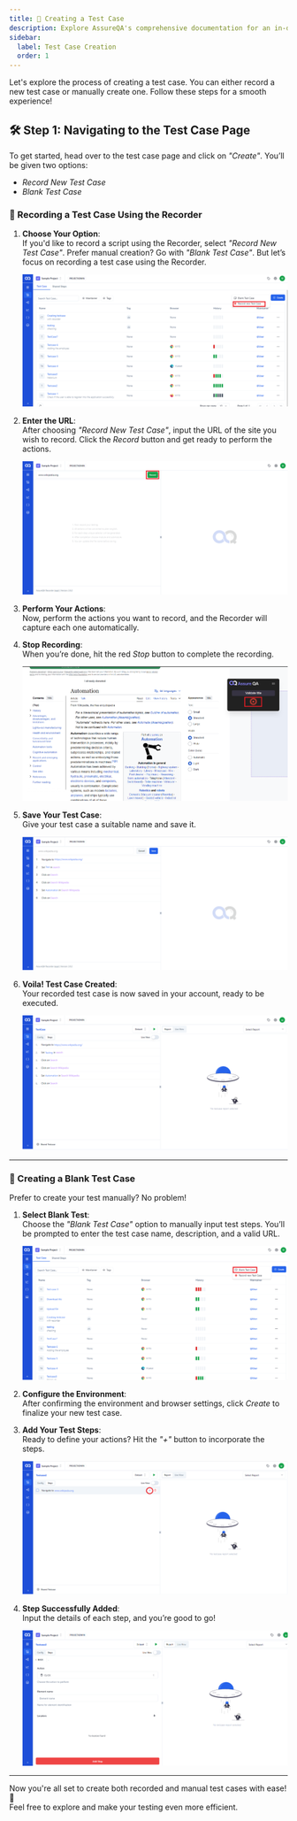 ```yaml
---
title: 🚀 Creating a Test Case
description: Explore AssureQA's comprehensive documentation for an in-depth look at our services and tools.
sidebar:
  label: Test Case Creation
  order: 1
---
```


Let's explore the process of creating a test case. You can either record a new test case or manually create one. Follow these steps for a smooth experience!

## 🛠️ Step 1: Navigating to the Test Case Page

To get started, head over to the test case page and click on *"Create"*. You’ll be given two options:
- *Record New Test Case*
- *Blank Test Case*

### 🎥 Recording a Test Case Using the Recorder

1. **Choose Your Option**:  
   If you'd like to record a script using the Recorder, select *"Record New Test Case"*. Prefer manual creation? Go with *"Blank Test Case"*. But let’s focus on recording a test case using the Recorder.

   ![Recording UI sensor](./TestcaseImages/tt_1.png)

2. **Enter the URL**:  
   After choosing *"Record New Test Case"*, input the URL of the site you wish to record. Click the *Record* button and get ready to perform the actions.

   ![Click the record button](./TestcaseImages/2.Click%20the%20record%20button.png)

3. **Perform Your Actions**:  
   Now, perform the actions you want to record, and the Recorder will capture each one automatically.

4. **Stop Recording**:  
   When you’re done, hit the red *Stop* button to complete the recording.

   ![Stop recording](./TestcaseImages/3.Recording%20Stop%20Button.png)

5. **Save Your Test Case**:  
   Give your test case a suitable name and save it.

   ![Save test case](./TestcaseImages/4.Click%20Save%20after%20recording.png)

6. **Voila! Test Case Created**:  
   Your recorded test case is now saved in your account, ready to be executed.

   ![Test case created](./TestcaseImages/5.Created%20Test%20Case.png)

---

### 📝 Creating a Blank Test Case

Prefer to create your test manually? No problem!

1. **Select Blank Test**:  
   Choose the *"Blank Test Case"* option to manually input test steps. You’ll be prompted to enter the test case name, description, and a valid URL.

   ![Creating Blank Test Case](/images/tc_b.png)

2. **Configure the Environment**:  
   After confirming the environment and browser settings, click *Create* to finalize your new test case.

3. **Add Your Test Steps**:  
   Ready to define your actions? Hit the *"+"* button to incorporate the steps.

   ![Add test step](./TestcaseImages/8.Add%20new%20test%20step%20in%20TC.png)

4. **Step Successfully Added**:  
   Input the details of each step, and you’re good to go!

   ![Step details](./TestcaseImages/9.Add%20details%20to%20new%20step.png)

---

Now you're all set to create both recorded and manual test cases with ease! 🎉  
Feel free to explore and make your testing even more efficient.
